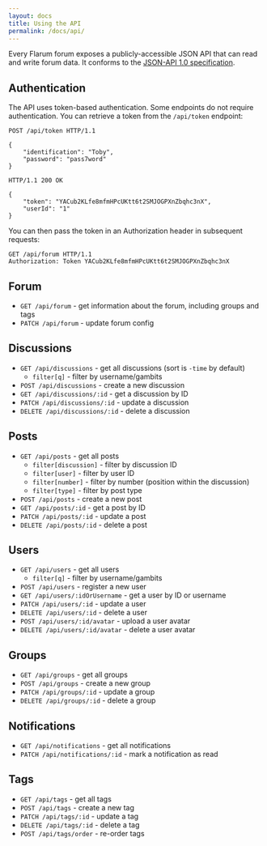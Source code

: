 ```yaml
---
layout: docs
title: Using the API
permalink: /docs/api/
---
```

Every Flarum forum exposes a publicly-accessible JSON API that can read and write forum data. It conforms to the [JSON-API 1.0 specification](http://jsonapi.org/).

## Authentication

The API uses token-based authentication. Some endpoints do not require authentication. You can retrieve a token from the `/api/token` endpoint:

    POST /api/token HTTP/1.1

    {
        "identification": "Toby",
        "password": "pass7word"
    }
    
    HTTP/1.1 200 OK
    
    {
        "token": "YACub2KLfe8mfmHPcUKtt6t2SMJOGPXnZbqhc3nX",
        "userId": "1"
    }

You can then pass the token in an Authorization header in subsequent requests:

    GET /api/forum HTTP/1.1
    Authorization: Token YACub2KLfe8mfmHPcUKtt6t2SMJOGPXnZbqhc3nX

## Forum

* `GET /api/forum` - get information about the forum, including groups and tags
* `PATCH /api/forum` - update forum config

## Discussions

* `GET /api/discussions` - get all discussions (sort is `-time` by default)
    * `filter[q]` - filter by username/gambits
* `POST /api/discussions` - create a new discussion
* `GET /api/discussions/:id` - get a discussion by ID
* `PATCH /api/discussions/:id` - update a discussion
* `DELETE /api/discussions/:id` - delete a discussion

## Posts

* `GET /api/posts` - get all posts
    * `filter[discussion]` - filter by discussion ID
    * `filter[user]` - filter by user ID
    * `filter[number]` - filter by number (position within the discussion)
    * `filter[type]` - filter by post type
* `POST /api/posts` - create a new post
* `GET /api/posts/:id` - get a post by ID
* `PATCH /api/posts/:id` - update a post
* `DELETE /api/posts/:id` - delete a post

## Users

* `GET /api/users` - get all users
    * `filter[q]` - filter by username/gambits
* `POST /api/users` - register a new user
* `GET /api/users/:idOrUsername` - get a user by ID or username
* `PATCH /api/users/:id` - update a user
* `DELETE /api/users/:id` - delete a user
* `POST /api/users/:id/avatar` - upload a user avatar
* `DELETE /api/users/:id/avatar` - delete a user avatar

## Groups

* `GET /api/groups` - get all groups
* `POST /api/groups` - create a new group
* `PATCH /api/groups/:id` - update a group
* `DELETE /api/groups/:id` - delete a group

## Notifications

* `GET /api/notifications` - get all notifications
* `PATCH /api/notifications/:id` - mark a notification as read

## Tags

* `GET /api/tags` - get all tags
* `POST /api/tags` - create a new tag
* `PATCH /api/tags/:id` - update a tag
* `DELETE /api/tags/:id` - delete a tag
* `POST /api/tags/order` - re-order tags
